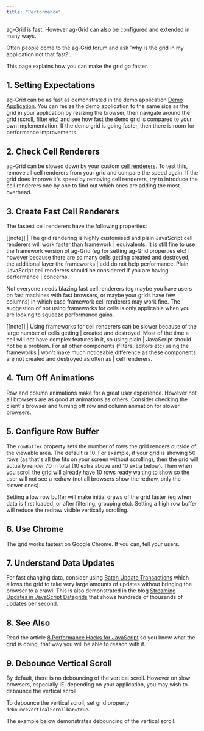 ```yaml
---
title: "Performance"
---
```


ag-Grid is fast. However ag-Grid can also be configured and extended in many ways.

Often people come to the ag-Grid forum and ask 'why is the grid in my application not that fast?'.

This page explains how you can make the grid go faster.


## 1. Setting Expectations

ag-Grid can be as fast as demonstrated in the demo application [Demo Application](../../example.php). You can resize the demo application to the same size as the grid in your application by resizing the browser, then navigate around the grid (scroll, filter etc) and see how fast the demo grid is compared to your own implementation. If the demo grid is going faster, then there is room for performance improvements.

## 2. Check Cell Renderers

ag-Grid can be slowed down by your custom
[cell renderers](../component-cell-renderer/). To test this, remove all cell renderers from your grid and compare the speed again. If the grid does improve it's speed by removing cell renderers, try to introduce the cell renderers one by one to find out which ones are adding the most overhead.

## 3. Create Fast Cell Renderers

The fastest cell renderers have the following properties:

[[note]]
| The grid rendering is highly customised and plain JavaScript cell renderers will work faster than framework
| equivalents. It is still fine to use the framework version of ag-Grid (eg for setting ag-Grid properties etc)
| however because there are so many cells getting created and destroyed, the additional layer the frameworks
| add do not help performance. Plain JavaScript cell renderers should be considered if you are having performance
| concerns.

Not everyone needs blazing fast cell renderers (eg maybe you have users on fast machines with fast browsers, or maybe your grids have few columns) in which case framework cell renderers may work fine. The suggestion of not using frameworks for cells is only applicable when you are looking to squeeze performance gains.


[[note]]
| Using frameworks for cell renderers can be slower because of the large number of cells getting
| created and destroyed. Most of the time a cell will not have complex features in it, so using plain
| JavaScript should not be a problem. For all other components (filters, editors etc) using the frameworks
| won't make much noticeable difference as these components are not created and destroyed as often as
| cell renderers.

## 4. Turn Off Animations

Row and column animations make for a great user experience. However not all browsers are as good at animations as others. Consider checking the client's browser and turning off row and column animation for slower browsers.

## 5. Configure Row Buffer

The `rowBuffer` property sets the number of rows the grid renders outside of the viewable area. The default is 10. For example, if your grid is showing 50 rows (as that's all the fits on your screen without scrolling), then the grid will actually render 70 in total (10 extra above and 10 extra below). Then when you scroll the grid will already have 10 rows ready waiting to show so the user will not see a redraw (not all browsers show the redraw, only the slower ones).

Setting a low row buffer will make initial draws of the grid faster (eg when data is first loaded, or after filtering, grouping etc). Setting a high row buffer will reduce the redraw visible vertically scrolling.

## 6. Use Chrome

The grid works fastest on Google Chrome. If you can, tell your users.

## 7. Understand Data Updates

For fast changing data, consider using [Batch Update Transactions](../data-update-high-frequency/) which allows the grid to take very large amounts of updates without bringing the browser to a crawl. This is also demonstrated in the blog
[Streaming Updates in JavaScript Datagrids](https://medium.com/ag-grid/how-to-test-for-the-best-html5-grid-for-streaming-updates-53545bb9256a) that shows hundreds of thousands of updates per second.

## 8. See Also

Read the article [8 Performance Hacks for JavaScript](../ag-grid-8-performance-hacks-for-javascript/) so you know what the grid is doing, that way you will be able to reason with it.


## 9. Debounce Vertical Scroll

By default, there is no debouncing of the vertical scroll. However on slow browsers, especially IE, depending on your application, you may wish to debounce the vertical scroll.

To debounce the vertical scroll, set grid property `debounceVerticalScrollbar=true`.

The example below demonstrates debouncing of the vertical scroll.

<grid-example title='Debounce Vertical Scroll' name='debounce-vertical-scroll' type='generated'></grid-example>

